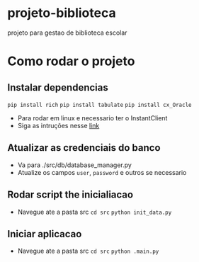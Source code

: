 # projeto-biblioteca
projeto para gestao de biblioteca escolar


# Como rodar o projeto

## Instalar dependencias

`pip install rich`
`pip install tabulate`
`pip install cx_Oracle`

- Para rodar em linux e necessario ter o InstantClient
- Siga as intruções nesse [link](https://csiandal.medium.com/install-oracle-instant-client-on-ubuntu-4ffc8fdfda08)

## Atualizar as credenciais do banco
- Va para ./src/db/database_manager.py
- Atualize os campos `user`, `password` e outros se necessario

## Rodar script the inicialiacao
- Navegue ate a pasta src 
`cd src`
`python init_data.py`

## Iniciar aplicacao
- Navegue ate a pasta src 
`cd src`
`python .main.py`